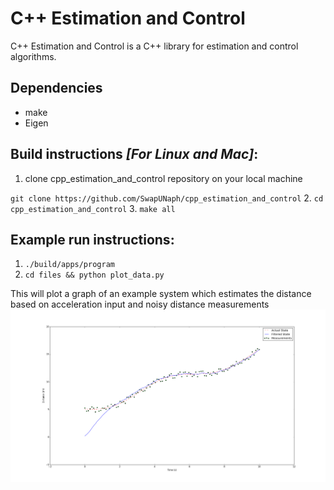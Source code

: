 # C++ Estimation and Control
C++ Estimation and Control is a C++ library for estimation and control algorithms.

## Dependencies
* make
* Eigen

## Build instructions _[For Linux and Mac]_:
1. clone cpp_estimation_and_control repository on your local machine

  `git clone https://github.com/SwapUNaph/cpp_estimation_and_control`
2. `cd cpp_estimation_and_control` 
3. `make all`

## Example run instructions:
1. `./build/apps/program`
2. `cd files && python plot_data.py`

This will plot a graph of an example system which estimates the distance based on acceleration input and noisy distance measurements
![alt text](https://github.com/SwapUNaph/cpp_estimation_and_control/blob/master/files/kalman_filter_plot.png)

